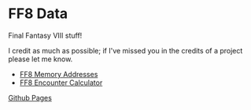 # FF8 Data

Final Fantasy VIII stuff!

I credit as much as possible; if I've missed you in the credits of a project please let me know.

* [FF8 Memory Addresses](https://github.com/brofar/ff8/tree/main/Memory%20Addresses)
* [FF8 Encounter Calculator](./EncounterCalculator)

[Github Pages](https://brofar.github.io/ff8)